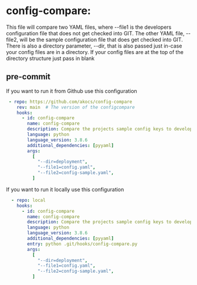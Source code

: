 # config-compare:

  This file will compare two YAML files, where --file1 is the developers configuration
file that does not get checked into GIT. The other YAML file, --file2, will be
the sample configuration file that does get checked into GIT. There is also a directory
parameter, --dir, that is also passed just in-case your config files are in a directory.
If your config files are at the top of the directory structure just pass in blank

## pre-commit
If you want to run it from Github use this configuration
```yaml
 - repo: https://github.com/akocs/config-compare
    rev: main  # The version of the configcompare
    hooks:
      - id: config-compare
        name: config-compare
        description: Compare the projects sample config keys to developers config file
        language: python
        language_version: 3.8.6
        additional_dependencies: [pyyaml]
        args:
          [
            "--dir=deployment",
            "--file1=config.yaml",
            "--file2=config-sample.yaml",
          ]
```
If you want to run it locally use this configuration
```yaml
  - repo: local
    hooks:
      - id: config-compare
        name: config-compare
        description: Compare the projects sample config keys to developers config file
        language: python
        language_version: 3.8.6
        additional_dependencies: [pyyaml]
        entry: python .git/hooks/config-compare.py
        args:
          [
            "--dir=deployment",
            "--file1=config.yaml",
            "--file2=config-sample.yaml",
          ]
```
